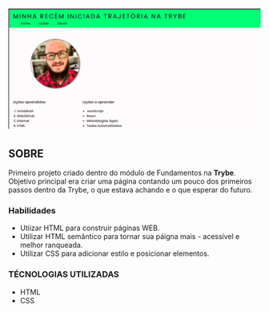 <h1 align="center">
    <img src="./lessons.gif">
</h1>

## **SOBRE**
Primeiro projeto criado dentro do módulo de Fundamentos na **Trybe**.
Objetivo principal era criar uma página contando um pouco dos primeiros passos dentro da Trybe, o que estava achando e o que esperar do futuro.

### **Habilidades**
- Utiizar HTML para construir páginas WEB.
- Utilizar HTML semântico para tornar sua páigna mais - acessível e melhor ranqueada.
- Utilizar CSS para adicionar estilo e posicionar elementos.

### **TÉCNOLOGIAS UTILIZADAS**
- HTML
- CSS


